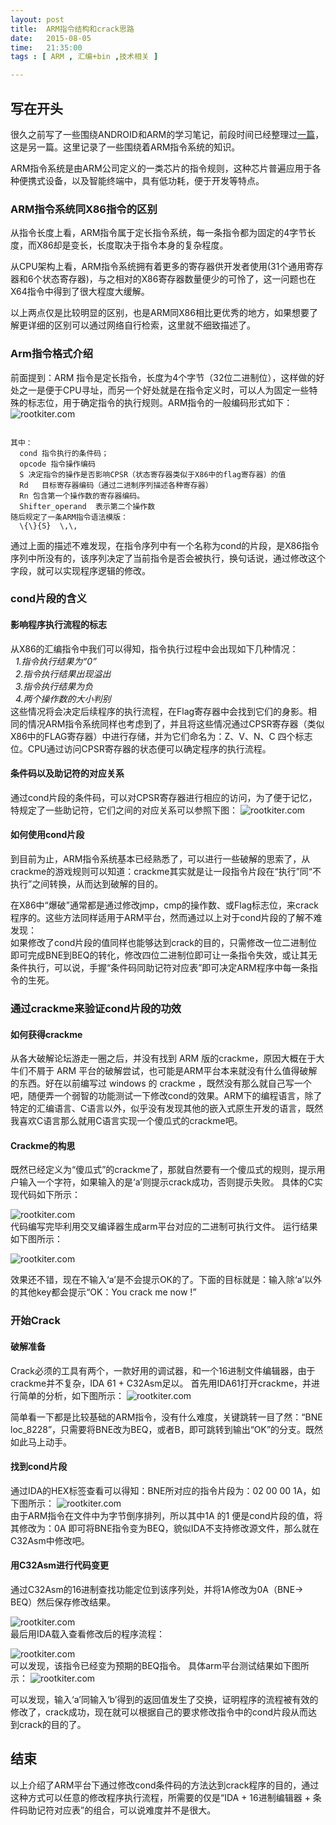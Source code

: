 ```yaml
---
layout: post
title:  ARM指令结构和crack思路
date:   2015-08-05
time:   21:35:00
tags : [ ARM , 汇编+bin ,技术相关 ]

---
```


## 写在开头  
很久之前写了一些围绕ANDROID和ARM的学习笔记，前段时间已经整理过[一篇](http://rootkiter.com/2015/07/04/ARM下的ShellCode.html)，这是另一篇。这里记录了一些围绕着ARM指令系统的知识。

ARM指令系统是由ARM公司定义的一类芯片的指令规则，这种芯片普遍应用于各种便携式设备，以及智能终端中，具有低功耗，便于开发等特点。 

### ARM指令系统同X86指令的区别   
从指令长度上看，ARM指令属于定长指令系统，每一条指令都为固定的4字节长度，而X86却是变长，长度取决于指令本身的复杂程度。  

从CPU架构上看，ARM指令系统拥有着更多的寄存器供开发者使用(31个通用寄存器和6个状态寄存器)，与之相对的X86寄存器数量便少的可怜了，这一问题也在X64指令中得到了很大程度大缓解。  

以上两点仅是比较明显的区别，也是ARM同X86相比更优秀的地方，如果想要了解更详细的区别可以通过网络自行检索，这里就不细致描述了。  

### Arm指令格式介绍  
前面提到：ARM 指令是定长指令，长度为4个字节（32位二进制位），这样做的好处之一是便于CPU寻址，而另一个好处就是在指令定义时，可以人为固定一些特殊的标志位，用于确定指令的执行规则。ARM指令的一般编码形式如下：
![rootkiter.com](http://rootkiter.com/images/2015_08_05_22_34/1.jpg)  

<code>
其中：  
&nbsp;&nbsp;cond 指令执行的条件码；  
&nbsp;&nbsp;opcode 指令操作编码    
&nbsp;&nbsp;S 决定指令的操作是否影响CPSR（状态寄存器类似于X86中的flag寄存器）的值  
&nbsp;&nbsp;Rd   目标寄存器编码（通过二进制序列描述各种寄存器）  
&nbsp;&nbsp;Rn 包含第一个操作数的寄存器编码。  
&nbsp;&nbsp;Shifter_operand  表示第二个操作数  
随后规定了一条ARM指令语法模版：  
&nbsp;&nbsp;\<opcode>{\<cond>}{S}  \<Rd>,\<Rn>,<shifter_operand>  
</code>

通过上面的描述不难发现，在指令序列中有一个名称为cond的片段，是X86指令序列中所没有的，该序列决定了当前指令是否会被执行，换句话说，通过修改这个字段，就可以实现程序逻辑的修改。

### cond片段的含义  
#### 影响程序执行流程的标志  
从X86的汇编指令中我们可以得知，指令执行过程中会出现如下几种情况：  
&nbsp;&nbsp;*1.指令执行结果为“0”*  
&nbsp;&nbsp;*2.指令执行结果出现溢出*  
&nbsp;&nbsp;*3.指令执行结果为负*  
&nbsp;&nbsp;*4.两个操作数的大小判别*  
这些情况将会决定后续程序的执行流程，在Flag寄存器中会找到它们的身影。相同的情况ARM指令系统同样也考虑到了，并且将这些情况通过CPSR寄存器（类似X86中的FLAG寄存器）中进行存储，并为它们命名为：Z、V、N、C 四个标志位。CPU通过访问CPSR寄存器的状态便可以确定程序的执行流程。

#### 条件码以及助记符的对应关系  
通过cond片段的条件码，可以对CPSR寄存器进行相应的访问，为了便于记忆，特规定了一些助记符，它们之间的对应关系可以参照下图：
![rootkiter.com](http://rootkiter.com/images/2015_08_05_22_34/2.png)  

#### 如何使用cond片段
到目前为止，ARM指令系统基本已经熟悉了，可以进行一些破解的思索了，从crackme的游戏规则可以知道：crackme其实就是让一段指令片段在“执行”同“不执行”之间转换，从而达到破解的目的。  

在X86中“爆破”通常都是通过修改jmp，cmp的操作数、或Flag标志位，来crack程序的。这些方法同样适用于ARM平台，然而通过以上对于cond片段的了解不难发现：  
如果修改了cond片段的值同样也能够达到crack的目的，只需修改一位二进制位即可完成BNE到BEQ的转化，修改四位二进制位即可让一条指令失效，或让其无条件执行，可以说，手握“条件码同助记符对应表”即可决定ARM程序中每一条指令的生死。

### 通过crackme来验证cond片段的功效  
#### 如何获得crackme  
从各大破解论坛游走一圈之后，并没有找到 ARM 版的crackme，原因大概在于大牛们不屑于 ARM 平台的破解尝试，也可能是ARM平台本来就没有什么值得破解的东西。好在以前编写过 windows 的 crackme ，既然没有那么就自己写一个吧，随便弄一个弱智的功能测试一下修改cond的效果。ARM下的编程语言，除了特定的汇编语言、C语言以外，似乎没有发现其他的嵌入式原生开发的语言，既然我喜欢C语言那么就用C语言实现一个傻瓜式的crackme吧。

#### Crackme的构思
既然已经定义为“傻瓜式”的crackme了，那就自然要有一个傻瓜式的规则，提示用户输入一个字符，如果输入的是‘a’则提示crack成功，否则提示失败。
具体的C实现代码如下所示：

![rootkiter.com](http://rootkiter.com/images/2015_08_05_22_34/3.png)  
代码编写完毕利用交叉编译器生成arm平台对应的二进制可执行文件。
运行结果如下图所示：

![rootkiter.com](http://rootkiter.com/images/2015_08_05_22_34/4.jpg)  

效果还不错，现在不输入‘a’是不会提示OK的了。下面的目标就是：输入除‘a’以外的其他key都会提示“OK：You crack me now !”

### 开始Crack
#### 破解准备
Crack必须的工具有两个，一款好用的调试器，和一个16进制文件编辑器，由于crackme并不复杂，IDA 61 +  C32Asm足以。
首先用IDA61打开crackme，并进行简单的分析，如下图所示：
![rootkiter.com](http://rootkiter.com/images/2015_08_05_22_34/5.jpg)  

简单看一下都是比较基础的ARM指令，没有什么难度，关键跳转一目了然：“BNE loc_8228”，只需要将BNE改为BEQ，或者B，即可跳转到输出“OK”的分支。既然如此马上动手。

#### 找到cond片段
通过IDA的HEX标签查看可以得知：BNE所对应的指令片段为：02 00 00 1A，如下图所示：
![rootkiter.com](http://rootkiter.com/images/2015_08_05_22_34/6.jpg)  
由于ARM指令在文件中为字节倒序排列，所以其中1A 的1  便是cond片段的值，将其修改为：0A 即可将BNE指令变为BEQ，貌似IDA不支持修改源文件，那么就在C32Asm中修改吧。

#### 用C32Asm进行代码变更
通过C32Asm的16进制查找功能定位到该序列处，并将1A修改为0A（BNE-> BEQ）然后保存修改结果。

![rootkiter.com](http://rootkiter.com/images/2015_08_05_22_34/7.jpg)   
最后用IDA载入查看修改后的程序流程：

![rootkiter.com](http://rootkiter.com/images/2015_08_05_22_34/8.jpg)  
可以发现，该指令已经变为预期的BEQ指令。
具体arm平台测试结果如下图所示：
![rootkiter.com](http://rootkiter.com/images/2015_08_05_22_34/9.jpg)  

可以发现，输入‘a’同输入‘b’得到的返回值发生了交换，证明程序的流程被有效的修改了，crack成功，现在就可以根据自己的要求修改指令中的cond片段从而达到crack的目的了。


## 结束  
以上介绍了ARM平台下通过修改cond条件码的方法达到crack程序的目的，通过这种方式可以任意的修改程序执行流程，所需要的仅是“IDA + 16进制编辑器 + 条件码助记符对应表”的组合，可以说难度并不是很大。

 



